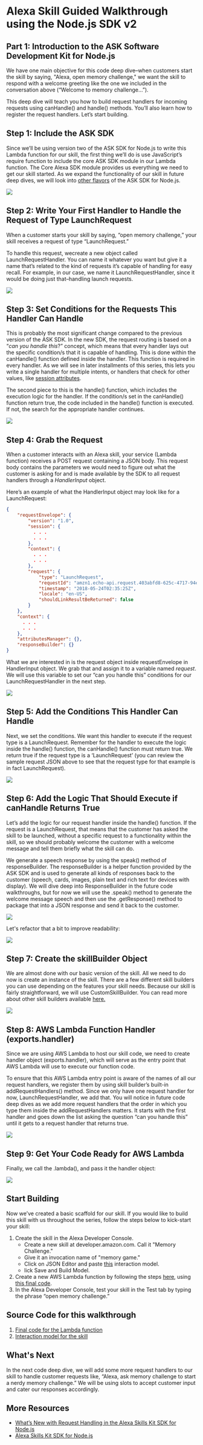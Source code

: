 # Alexa Skill Guided Walkthrough using the Node.js SDK v2

## Part 1: Introduction to the ASK Software Development Kit for Node.js

We have one main objective for this code deep dive–when customers start the skill by saying, "Alexa, open memory challenge," we want the skill to respond with a welcome greeting like the one we included in the conversation above (“Welcome to memory challenge…”).

This deep dive will teach you how to build request handlers for incoming requests using canHandle() and handle() methods. You’ll also learn how to register the request handlers. Let’s start building.

## Step 1: Include the ASK SDK

Since we’ll be using version two of the ASK SDK for Node.js to write this Lambda function for our skill, the first thing we’ll do is use JavaScript’s require function to include the core ASK SDK module in our Lambda function. The Core Alexa SDK module provides us everything we need to get our skill started. As we expand the functionality of our skill in future deep dives, we will look into [other flavors](https://github.com/alexa/alexa-skills-kit-sdk-for-nodejs/wiki/Setting-Up-The-ASK-SDK) of the ASK SDK for Node.js.

![](https://m.media-amazon.com/images/G/01/DeveloperBlogs/AlexaBlogs/default/sdk-walkthrough-1._CB477971882_.png)

## Step 2: Write Your First Handler to Handle the Request of Type LaunchRequest

When a customer starts your skill by saying, “open memory challenge,” your skill receives a request of type “LaunchRequest.”

To handle this request, wecreate a new object called LaunchRequestHandler. You can name it whatever you want but give it a name that’s related to the kind of requests it’s capable of handling for easy recall. For example, in our case, we name it LaunchRequestHandler, since it would be doing just that–handling launch requests.

![](https://m.media-amazon.com/images/G/01/DeveloperBlogs/AlexaBlogs/default/sdk-walkthrough-2._CB477971876_.png)

## Step 3: Set Conditions for the Requests This Handler Can Handle

This is probably the most significant change compared to the previous version of the ASK SDK. In the new SDK, the request routing is based on a “_can you handle this_?” concept, which means that every handler lays out the specific condition/s that it is capable of handling. This is done within the canHandle() function defined inside the handler. This function is required in every handler. As we will see in later installments of this series, this lets you write a single handler for multiple intents, or handlers that check for other values, like [session attributes](https://developer.amazon.com/blogs/alexa/post/08edaa00-59e2-46b7-aace-4080f2a87450/using-session-attributes-in-your-alexa-skill-to-enhance-the-voice-experience).

The second piece to this is the handle() function, which includes the execution logic for the handler. If the condition/s set in the canHandle() function return true, the code included in the handle() function is executed. If not, the search for the appropriate handler continues.

![](https://m.media-amazon.com/images/G/01/DeveloperBlogs/AlexaBlogs/default/sdk-walkthrough-3._CB477971878_.png)

## Step 4: Grab the Request

When a customer interacts with an Alexa skill, your service (Lambda function) receives a POST request containing a JSON body. This request body contains the parameters we would need to figure out what the customer is asking for and is made available by the SDK to all request handlers through a _HandlerInput_ object.

Here’s an example of what the HandlerInput object may look like for a LaunchRequest:

```json
{
    "requestEnvelope": {
        "version": "1.0",
        "session": {
          . . .
          . . .
        },
        "context": {
          . . .
          . . .
        },
        "request": {
            "type": "LaunchRequest",
            "requestId": "amzn1.echo-api.request.403abfd8-625c-4717-94e3-76c20e449c7a",
            "timestamp": "2018-05-24T02:35:25Z",
            "locale": "en-US",
            "shouldLinkResultBeReturned": false
        }
    },
    "context": {
      . . .
      . . .
    },
    "attributesManager": {},
    "responseBuilder": {}
}
```

What we are interested in is the request object inside requestEnvelope in HandlerInput object. We grab that and assign it to a variable named _request_. We will use this variable to set our “can you handle this” conditions for our LaunchRequestHandler in the next step.

![](https://m.media-amazon.com/images/G/01/DeveloperBlogs/AlexaBlogs/default/sdk-walkthrough-4._CB477972298_.png)

## Step 5: Add the Conditions This Handler Can Handle

Next, we set the conditions. We want this handler to execute if the request type is a LaunchRequest. Remember for the handler to execute the logic inside the handle() function, the canHandle() function must return true. We return true if the request type is a ‘LaunchRequest’ (you can review the sample request JSON above to see that the request type for that example is in fact LaunchRequest).

![](https://m.media-amazon.com/images/G/01/DeveloperBlogs/AlexaBlogs/default/sdk-walkthrough-5._CB477971872_.png)

## Step 6: Add the Logic That Should Execute if canHandle Returns True

Let’s add the logic for our request handler inside the handle() function. If the request is a LaunchRequest, that means that the customer has asked the skill to be launched, without a specific request to a functionality within the skill, so we should probably welcome the customer with a welcome message and tell them briefly what the skill can do.

We generate a speech response by using the speak() method of responseBuilder. The responseBuilder is a helper function provided by the ASK SDK and is used to generate all kinds of responses back to the customer (speech, cards, images, plain text and rich text for devices with display). We will dive deep into ResponseBuilder in the future code walkthroughs, but for now we will use the .speak() method to generate the welcome message speech and then use the .getResponse() method to package that into a JSON response and send it back to the customer.

![](https://m.media-amazon.com/images/G/01/DeveloperBlogs/AlexaBlogs/default/sdk-walkthrough-6._CB477971860_.png)

Let's refactor that a bit to improve readability:

![](https://m.media-amazon.com/images/G/01/DeveloperBlogs/AlexaBlogs/default/sdk-walkthrough-6a._CB477971862_.png)

## Step 7: Create the skillBuilder Object

We are almost done with our basic version of the skill. All we need to do now is create an instance of the skill. There are a few different skill builders you can use depending on the features your skill needs. Because our skill is fairly straightforward, we will use CustomSkillBuilder. You can read more about other skill builders available [here.](https://github.com/alexa/alexa-skills-kit-sdk-for-nodejs/wiki/Skill-Builders)

![](https://m.media-amazon.com/images/G/01/DeveloperBlogs/AlexaBlogs/default/sdk-walkthrough-7._CB477971856_.png)

## Step 8: AWS Lambda Function Handler (exports.handler)

Since we are using AWS Lambda to host our skill code, we need to create handler object (exports.handler), which will serve as the entry point that AWS Lambda will use to execute our function code.

To ensure that this AWS Lambda entry point is aware of the names of all our request handlers, we register them by using skill builder’s built-in addRequestHandlers() method. Since we only have one request handler for now, LaunchRequestHandler, we add that. You will notice in future code deep dives as we add more request handlers that the order in which you type them inside the addRequestHandlers matters. It starts with the first handler and goes down the list asking the question “can you handle this” until it gets to a request handler that returns true.

![](https://m.media-amazon.com/images/G/01/DeveloperBlogs/AlexaBlogs/default/sdk-walkthrough-9(1)._CB476252662_.png)

## Step 9: Get Your Code Ready for AWS Lambda

Finally, we call the .lambda(), and pass it the handler object:

![](https://m.media-amazon.com/images/G/01/DeveloperBlogs/AlexaBlogs/default/sdk-walkthrough-10(1)._CB476252656_.png)

## Start Building

Now we’ve created a basic scaffold for our skill. If you would like to build this skill with us throughout the series, follow the steps below to kick-start your skill:

1.  Create the skill in the Alexa Developer Console.
    *   Create a new skill at developer.amazon.com. Call it "Memory Challenge."
    *   Give it an invocation name of "memory game."
    *   Click on JSON Editor and paste [this](https://github.com/ajot/alexa-guided-walkthrough-using-node-sdk/blob/master/part-1/interaction-model.json) interaction model.
    *   lick Save and Build Model.
2.  Create a new AWS Lambda function by following the steps [here](https://github.com/alexa/skill-sample-nodejs-fact/blob/en-US/instructions/2-lambda-function.md), using [this final code](https://github.com/ajot/alexa-guided-walkthrough-using-node-sdk/blob/master/part-1/index.js).
3.  In the Alexa Developer Console, test your skill in the Test tab by typing the phrase “open memory challenge.”

## Source Code for this walkthrough

1. [Final code for the Lambda function](https://github.com/ajot/alexa-guided-walkthrough-using-node-sdk/blob/master/part-1/index.js)
2. [Interaction model for the skill](https://github.com/ajot/alexa-guided-walkthrough-using-node-sdk/blob/master/part-1/interaction-model.json)

## What's Next
In the next code deep dive, we will add some more request handlers to our skill to handle customer requests like, “Alexa, ask memory challenge to start a nerdy memory challenge.” We will be using slots to accept customer input and cater our responses accordingly.

## More Resources

*   [What’s New with Request Handling in the Alexa Skills Kit SDK for Node.js](https://developer.amazon.com/blogs/alexa/post/9ec7c7d2-a937-4676-b936-48dd2abd0f66/what-s-new-with-request-handling-in-the-alexa-skills-kit-sdk-for-node-js)
*   [Alexa Skills Kit SDK for Node.js](https://github.com/alexa/alexa-skills-kit-sdk-for-nodejs)
